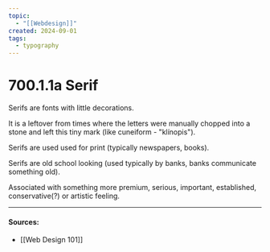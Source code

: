 ```yaml
---
topic:
  - "[[Webdesign]]"
created: 2024-09-01
tags:
  - typography
---
```

# 700.1.1a Serif

Serifs are fonts with little decorations.

It is a leftover from times where the letters were manually chopped into a stone and left this tiny mark (like cuneiform - "klínopis").

Serifs are used used for print (typically newspapers, books).

Serifs are old school looking (used typically by banks, banks communicate something old).

Associated with something more premium, serious, important, established, conservative(?) or artistic feeling.

___
#### Sources:
- [[Web Design 101]]
